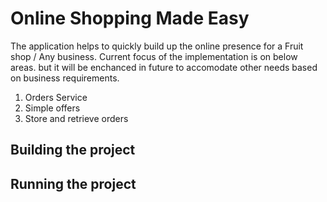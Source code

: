 # Online Shopping Made Easy

The application helps to quickly build up the online presence for a Fruit shop / Any business. Current focus of the implementation is on below areas. but it will be enchanced in future to accomodate other needs based on business requirements.

1. Orders Service
2. Simple offers
3. Store and retrieve orders

## Building the project



## Running the project

